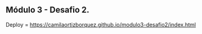 ## Módulo 3 - Desafio 2.


Deploy = https://camilaortizborquez.github.io/modulo3-desafio2/index.html
